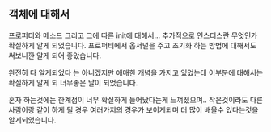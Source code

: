 ## 객체에 대해서
프로퍼티와 메소드 그리고 그에 따른 init에 대해서...
추가적으로 인스터스란 무엇인가 확실하게 알게 되었습니다.
프로퍼티에서 옵서널을 주고 초기화 하는 방법에 대해서도 써보니깐 알게 되어 좋았습니다.

완전히 다 알게되었다 는 아니겠지만 애매한 개념을 가지고 있었는데 이부분에 대해서는 확실하게 알게 되 너무좋은 날이 되었습니다. 

혼자 하는것에는 한계점이 너무 확실하게 들어났다는게 느껴졌으며..
작은것이라도 다른 사람이랑 같이 하게 될 경우 여러가지의 경우가 보이게되며 더 많이 배울수 있다는것을 알게되었습니다.
